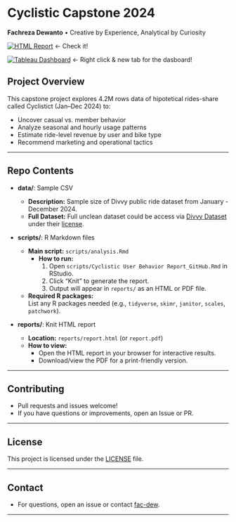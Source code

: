 # Cyclistic Capstone 2024  
**Fachreza Dewanto** • Creative by Experience, Analytical by Curiosity  

[![HTML Report](https://img.shields.io/badge/report-HTML-blue)](reports/Cyclistic-User-Behavior-Report_GitHub.html)  <- Check it!

[![Tableau Dashboard](https://img.shields.io/badge/dashboard-Tableau-lightblue)](https://public.tableau.com/app/profile/fachreza.dewanto/viz/Cyclist2024-Dashboard/Cyclist2024-Dashboard#1)  <- Right click & new tab for the dasboard!

## Project Overview
This capstone project explores 4.2M rows data of hipotetical rides-share called Cyclistict (Jan–Dec 2024) to:
- Uncover casual vs. member behavior  
- Analyze seasonal and hourly usage patterns  
- Estimate ride-level revenue by user and bike type  
- Recommend marketing and operational tactics
  
----

## Repo Contents
- **data/**: Sample CSV
    - **Description:** Sample size of Divvy public ride dataset from January - December 2024.
    - **Full Dataset:** Full unclean dataset could be access via [Divvy Dataset](https://divvybikes.com/system-data) under their [license](https://divvybikes.com/data-license-agreement).
- **scripts/**: R Markdown files 
    - **Main script:** `scripts/analysis.Rmd`
      - **How to run:**  
        1. Open `scripts/Cyclistic User Behavior Report_GitHub.Rmd` in RStudio.
        2. Click “Knit” to generate the report.
        3. Output will appear in `reports/` as an HTML or PDF file.
    - **Required R packages:**  
      List any R packages needed (e.g., `tidyverse`, `skimr`, `janitor`, `scales`, `patchwork`).

- **reports/**: Knit HTML report 
  - **Location:** `reports/report.html` (or `report.pdf`)
  - **How to view:**  
    - Open the HTML report in your browser for interactive results.
    - Download/view the PDF for a print-friendly version.

---

## Contributing

- Pull requests and issues welcome!
- If you have questions or improvements, open an Issue or PR.

---

## License

This project is licensed under the [LICENSE](LICENSE) file.

---

## Contact

- For questions, open an issue or contact [fac-dew](https://github.com/fac-dew).

---
      
